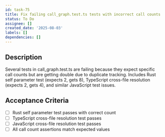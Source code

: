 ```yaml
---
id: task-75
title: Fix failing call_graph.test.ts tests with incorrect call counts
status: To Do
assignee: []
created_date: '2025-08-03'
labels: []
dependencies: []
---
```


## Description

Several tests in call_graph.test.ts are failing because they expect specific call counts but are getting double due to duplicate tracking. Includes Rust self parameter test (expects 2, gets 8), TypeScript cross-file resolution (expects 2, gets 4), and similar JavaScript test issues.

## Acceptance Criteria

- [ ] Rust self parameter test passes with correct count
- [ ] TypeScript cross-file resolution test passes
- [ ] JavaScript cross-file resolution test passes
- [ ] All call count assertions match expected values
